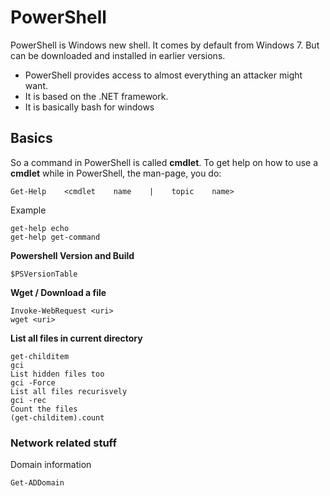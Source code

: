 # PowerShell

PowerShell is Windows new shell. It comes by default from Windows 7. But can be downloaded and installed in earlier versions.

* PowerShell provides access to almost everything an attacker might want.
* It is based on the .NET framework.
* It is basically bash for windows

## Basics

So a command in PowerShell is called **cmdlet**. To get help on how to use a **cmdlet** while in PowerShell, the man-page, you do:

```
Get-Help    <cmdlet    name    |    topic    name>
```

Example

```
get-help echo
get-help get-command
```

**Powershell Version and Build**

```
$PSVersionTable
```

**Wget / Download a file**

```
Invoke-WebRequest <uri>
wget <uri>
```

**List all files in current directory**

```
get-childitem
gci
List hidden files too
gci -Force
List all files recurisvely
gci -rec
Count the files
(get-childitem).count
```

### Network related stuff

Domain information

```
Get-ADDomain
```



